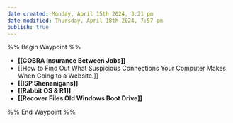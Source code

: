 ```yaml
---
date created: Monday, April 15th 2024, 3:21 pm
date modified: Thursday, April 18th 2024, 7:57 pm
publish: true
---
```


%% Begin Waypoint %%
- **[[COBRA Insurance Between Jobs]]**
- [[How to Find Out What Suspicious Connections Your Computer Makes When Going to a Website.]]
- **[[ISP Shenanigans]]**
- **[[Rabbit OS & R1]]**
- **[[Recover Files Old Windows Boot Drive]]**

%% End Waypoint %%